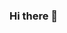 ### Hi there 👋

<!--
**sebacomars/sebacomars** is a ✨ _special_ ✨ repository because its `README.md` (this file) appears on your GitHub profile.

